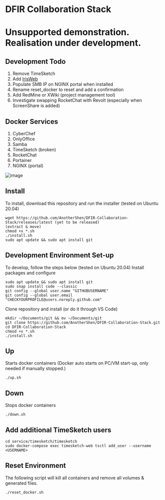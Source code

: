 # DFIR Collaboration Stack

# Unsupported demonstration. Realisation under development.

## Development Todo
1. Remove TimeSketch
2. Add [IrisWeb](https://github.com/dfir-iris/iris-web)
3. Populate SMB IP on NGINX portal when installed
4. Rename reset_docker to reset and add a confirmation
5. Add RedMine or XWiki (project management tool)
6. Investigate swapping RocketChat with Revolt (especially when ScreenShare is added)

## Docker Services
1. CyberChef
2. OnlyOffice
3. Samba
4. TimeSketch (broken)
5. RocketChat
6. Portainer
7. NGINX (portal)

![image](https://user-images.githubusercontent.com/9160174/135201899-4d002085-87b5-4459-9377-dadcf8a7c061.png)

## Install
To install, download this repository and run the installer (tested on Ubuntu 20.04)
```
wget https://github.com/AnotherShen/DFIR-Collaboration-Stack/releases/latest (yet to be released)
(extract & move)
chmod +x *.sh
./install.sh
sudo apt update && sudo apt install git
```

## Development Environment Set-up
To develop, follow the steps below (tested on Ubuntu 20.04)
Install packages and configure
```
sudo apt update && sudo apt install git
sudo snap install code --classic
git config --global user.name "GITHUBUSERNAME"
git config --global user.email "CHECKYOURPROFILE@users.noreply.github.com"
```
Clone repository and install (or do it through VS Code)
```
mkdir ~/Documents/git && mv ~/Documents/git
git clone https://github.com/AnotherShen/DFIR-Collaboration-Stack.git
cd DFIR-Collaboration-Stack
chmod +x *.sh
./install.sh
```

## Up
Starts docker containers (Docker auto starts on PC/VM start-up, only needed if manually stopped.)
```
./up.sh
```

## Down
Stops docker containers
```
./down.sh
```

## Add additional TimeSketch users
```
cd service/timesketch/timesketch
sudo docker-compose exec timesketch-web tsctl add_user --username <USERNAME>
```

## Reset Environment
The following script will kill all containers and remove all volumes & generated files.
```
./reset_docker.sh
```
